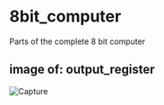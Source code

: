 # 8bit_computer
Parts of the complete 8 bit computer

## image of: output_register
![Capture](https://user-images.githubusercontent.com/61839712/76081248-ffdc6600-5fa8-11ea-8c7c-28a685bbff43.PNG)
